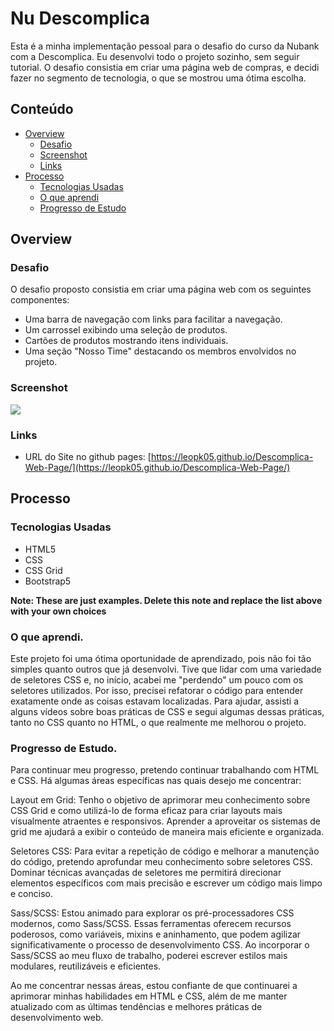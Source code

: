 # Nu Descomplica

Esta é a minha implementação pessoal para o desafio do curso da Nubank com a Descomplica. Eu desenvolvi todo o projeto sozinho, sem seguir tutorial. O desafio consistia em criar uma página web de compras, e decidi fazer no segmento de tecnologia, o que se mostrou uma ótima escolha.

## Conteúdo

- [Overview](#overview)
  - [Desafio](#the-challenge)
  - [Screenshot](#screenshot)
  - [Links](#links)
- [Processo](#my-process)
  - [Tecnologias Usadas](#built-with)
  - [O que aprendi](#what-i-learned)
  - [Progresso de Estudo](#continued-development)

## Overview

### Desafio

O desafio proposto consistia em criar uma página web com os seguintes componentes:

- Uma barra de navegação com links para facilitar a navegação.
- Um carrossel exibindo uma seleção de produtos.
- Cartões de produtos mostrando itens individuais.
- Uma seção "Nosso Time" destacando os membros envolvidos no projeto.

### Screenshot

![](./screenshot.jpg)


### Links

- URL do Site no github pages: [https://leopk05.github.io/Descomplica-Web-Page/](https://leopk05.github.io/Descomplica-Web-Page/)

## Processo

### Tecnologias Usadas

- HTML5
- CSS
- CSS Grid
- Bootstrap5

**Note: These are just examples. Delete this note and replace the list above with your own choices**

### O que aprendi.

Este projeto foi uma ótima oportunidade de aprendizado, pois não foi tão simples quanto outros que já desenvolvi. Tive que lidar com uma variedade de seletores CSS e, no início, acabei me "perdendo" um pouco com os seletores utilizados. Por isso, precisei refatorar o código para entender exatamente onde as coisas estavam localizadas. Para ajudar, assisti a alguns vídeos sobre boas práticas de CSS e segui algumas dessas práticas, tanto no CSS quanto no HTML, o que realmente me melhorou o projeto.

### Progresso de Estudo.
 
Para continuar meu progresso, pretendo continuar trabalhando com HTML e CSS. Há algumas áreas específicas nas quais desejo me concentrar:

Layout em Grid: Tenho o objetivo de aprimorar meu conhecimento sobre CSS Grid e como utilizá-lo de forma eficaz para criar layouts mais visualmente atraentes e responsivos. Aprender a aproveitar os sistemas de grid me ajudará a exibir o conteúdo de maneira mais eficiente e organizada.

Seletores CSS: Para evitar a repetição de código e melhorar a manutenção do código, pretendo aprofundar meu conhecimento sobre seletores CSS. Dominar técnicas avançadas de seletores me permitirá direcionar elementos específicos com mais precisão e escrever um código mais limpo e conciso.

Sass/SCSS: Estou animado para explorar os pré-processadores CSS modernos, como Sass/SCSS. Essas ferramentas oferecem recursos poderosos, como variáveis, mixins e aninhamento, que podem agilizar significativamente o processo de desenvolvimento CSS. Ao incorporar o Sass/SCSS ao meu fluxo de trabalho, poderei escrever estilos mais modulares, reutilizáveis e eficientes.

Ao me concentrar nessas áreas, estou confiante de que continuarei a aprimorar minhas habilidades em HTML e CSS, além de me manter atualizado com as últimas tendências e melhores práticas de desenvolvimento web.